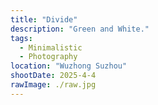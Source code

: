 ```yaml
---
title: "Divide"
description: "Green and White."
tags:
  - Minimalistic
  - Photography
location: "Wuzhong Suzhou"
shootDate: 2025-4-4
rawImage: ./raw.jpg
---
```

